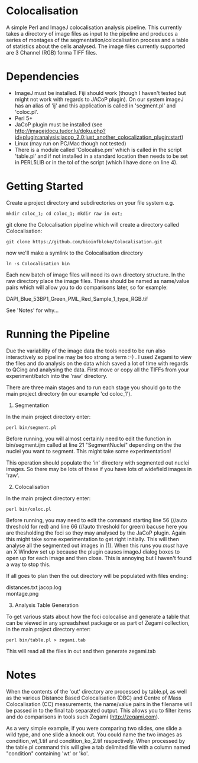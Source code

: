 # Colocalisation
A simple Perl and ImageJ colocalisation analysis pipeline. This currently takes a directory of image files as input to the pipeline and produces a series of montages of the segmentation/colocalisation process and a table of statistics about the cells analysed. The image files currently supported are 3 Channel (RGB) forma TIFF files.

# Dependencies
* ImageJ must be installed. Fiji should work (though I haven't tested but might not work with regards to JACoP plugin). On our system imageJ has an alias of 'ij' and this application is called in 'segment.pl' and 'coloc.pl'.
* Perl 5+
* JaCoP plugin must be installed (see http://imagejdocu.tudor.lu/doku.php?id=plugin:analysis:jacop_2.0:just_another_colocalization_plugin:start)
* Linux (may run on PC/Mac though not tested)
* There is a module called 'Colocalise.pm' which is called in the script 'table.pl' and if not installed in a standard location then needs to be set in PERL5LIB or in the tol of the script (which I have done on line 4).


# Getting Started
Create a project directory and subdirectories on your file system e.g. 

`mkdir coloc_1; cd coloc_1; mkdir raw in out;` 

git clone the Colocalisation pipeline which will create a directory called Colocalisation:

`git clone https://github.com/bioinfbloke/Colocalisation.git`
 
now we'll make a symlink to the Colocalisation directory

`ln -s Colocalisation bin`

Each new batch of image files will need its own directory structure. In the raw directory place the image files. These should be named as name/value pairs which will allow you to do comparisons later, so for example:

DAPI_Blue_53BP1_Green_PML_Red_Sample_1_type_RGB.tif

See 'Notes' for why...

# Running the Pipeline

Due the variability of the image data the tools need to be run also interactively so pipeline may be too strong a term :-) . I used Zegami to view the files and do analysis on the data which saved a lot of time with regards to QCing  and analysing the data. First move or copy all the TIFFs from your experiment/batch into the 'raw' directory.

There are three main stages and to run each stage you should go to the main project directory (in our example 'cd coloc_1'). 

1) Segmentation

In the main project directory enter:

`perl bin/segment.pl`

Before running, you will almost certainly need to edit the function in bin/segment.ijm called at line 21 "SegmentNuclei" depending on the the nuclei you want to segment. This might take some experimentation!

This operation should populate the 'in' directory with segmented out nuclei images. So there may be lots of these if you have lots of widefield images in 'raw'.

2) Colocalisation

In the main project directory enter:

`perl bin/coloc.pl`

Before running, you may need to edit the command starting line 56 (//auto threshold for red) and line 66 (//auto threshold for green)
bacuse here you are thesholding the foci so they may analysed by the JaCoP plugin. Again this might take some experimentation to get right initially. This will then analyse all the segmented out images in (1).
When this runs you *must* have an X Window set up because the plugin causes imageJ dialog boxes to open up for each image and then close. This is annoying but I haven't found a way to stop this. 

If all goes to plan then the out directory will be populated with files ending:

distances.txt
jacop.log    
montage.png  

3) Analysis Table Generation

To get various stats about how the foci colocalise and generate a table that can be viewed in any spreadsheet package or as part of Zegami collection, in the main project directory enter:

`perl bin/table.pl > zegami.tab`

This will read all the files in out and then generate zegami.tab

# Notes

When the contents of the 'out' directory are processed by table.pl, as well as the various Distance Based Colocalisation (DBC) and Centre of Mass Colocalisation (CC) measurements, the name/value pairs in the filename will be passed in to the final tab separated output. 
This allows you to filter items and do comparisons in tools such Zegami (http://zegami.com). 

As a very simple example, if you were comparing two slides, one slide a wild type, and one slide a knock out. You could name the two images as condition_wt_1.tif and condition_ko_2.tif respectively. 
When processed by the table.pl command this will give a tab delimited file with a column named "condition" containing 'wt' or 'ko'.


